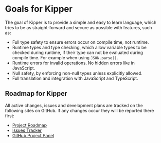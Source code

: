 # Goals for Kipper

The goal of Kipper is to provide a simple and easy to learn language, which tries to be as straight-forward and secure
as possible with features, such as:

- Full type safety to ensure errors occur on compile time, not runtime.
- Runtime types and type checking, which allow variable types to be checked during runtime, if their type can not be
  evaluated during compile time. For example when using `JSON.parse()`.
- Runtime errors for invalid operations. No hidden errors like in JavaScript.
- Null safety, by enforcing non-null types unless explicitly allowed.
- Full translation and integration with JavaScript and TypeScript.

## Roadmap for Kipper

All active changes, issues and development plans are tracked on the following sites on GitHub. If any changes occur
they will be reported there first:

- [Project Roadmap](https://github.com/Luna-Klatzer/Kipper/discussions/139)
- [Issues Tracker](https://github.com/Luna-Klatzer/Kipper/issues/)
- [GitHub Project Panel](https://github.com/users/Luna-Klatzer/projects/2)
